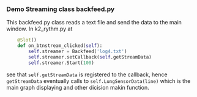 ### Demo Streaming class backfeed.py

This backfeed.py class reads a text file and send the data to the main window.
In k2_rythm.py at
```python
    @Slot()
    def on_btnstream_clicked(self):
        self.streamer = Backfeed('log4.txt')
        self.streamer.setCallback(self.getStreamData)
        self.streamer.Start(100)
```
see that ```self.getStreamData``` is registered to the callback, hence ```getStreamData``` eventually calls to ```self.LungSensorData(line)``` which is the main graph displaying and other dicision makin function.
